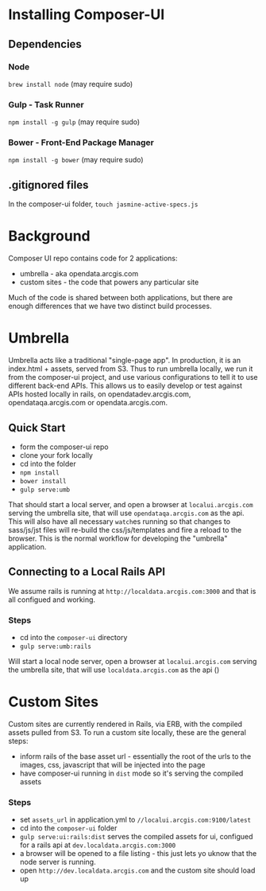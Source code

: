 # Installing Composer-UI


## Dependencies

### Node 
`brew install node` (may require sudo)

### Gulp - Task Runner
`npm install -g gulp` (may require sudo)

### Bower - Front-End Package Manager
`npm install -g bower` (may require sudo)

## .gitignored files


In the composer-ui folder, `touch jasmine-active-specs.js`

# Background
Composer UI repo contains code for 2 applications:

- umbrella - aka opendata.arcgis.com
- custom sites - the code that powers any particular site

Much of the code is shared between both applications, but there are enough differences that we have two distinct build processes. 



# Umbrella
Umbrella acts like a traditional "single-page app". In production, it is an index.html + assets, served from S3. Thus to run umbrella locally, we run it from the composer-ui project, and use various configurations to tell it to use different back-end APIs. This allows us to easily develop or test against APIs hosted locally in rails, on opendatadev.arcgis.com, opendataqa.arcgis.com or opendata.arcgis.com.


## Quick Start

- form the composer-ui repo
- clone your fork locally
- cd into the folder
- `npm install`
- `bower install`
- `gulp serve:umb`

That should start a local server, and open a browser at `localui.arcgis.com` serving the umbrella site, that will use  `opendataqa.arcgis.com` as the api. This will also have all necessary `watch`es running so that changes to sass/js/jst files will re-build the css/js/templates and fire a reload to the browser. This is the normal workflow for developing the "umbrella" application.

## Connecting to a Local Rails API

We assume rails is running at `http://localdata.arcgis.com:3000` and that is all configued and working.

### Steps

-  cd into the `composer-ui` directory
- `gulp serve:umb:rails`

Will start a local node server, open a browser at `localui.arcgis.com` serving the umbrella site, that will use  `localdata.arcgis.com` as the api ()


# Custom Sites

Custom sites are currently rendered in Rails, via ERB, with the compiled assets pulled from S3. To run a custom site locally, these are the general steps:

- inform rails of the base asset url - essentially the root of the urls to the images, css, javascript that will be injected into the page
- have composer-ui running in `dist` mode so it's serving the compiled assets

### Steps

- set `assets_url` in application.yml to `//localui.arcgis.com:9100/latest`
- cd into the `composer-ui` folder 
- `gulp serve:ui:rails:dist` serves the compiled assets for ui, configued for a rails api at `dev.localdata.arcgis.com:3000`
- a browser will be opened to a file listing - this just lets yo uknow that the node server is running.
- open `http://dev.localdata.arcgis.com` and the custom site should load up

